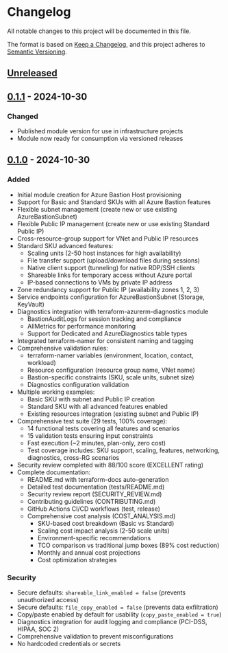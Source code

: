 # Changelog

All notable changes to this project will be documented in this file.

The format is based on [Keep a Changelog](https://keepachangelog.com/en/1.0.0/),
and this project adheres to [Semantic Versioning](https://semver.org/spec/v2.0.0.html).

## [Unreleased]

## [0.1.1] - 2024-10-30

### Changed
- Published module version for use in infrastructure projects
- Module now ready for consumption via versioned releases

## [0.1.0] - 2024-10-30

### Added
- Initial module creation for Azure Bastion Host provisioning
- Support for Basic and Standard SKUs with all Azure Bastion features
- Flexible subnet management (create new or use existing AzureBastionSubnet)
- Flexible Public IP management (create new or use existing Standard Public IP)
- Cross-resource-group support for VNet and Public IP resources
- Standard SKU advanced features:
  - Scaling units (2-50 host instances for high availability)
  - File transfer support (upload/download files during sessions)
  - Native client support (tunneling) for native RDP/SSH clients
  - Shareable links for temporary access without Azure portal
  - IP-based connections to VMs by private IP address
- Zone redundancy support for Public IP (availability zones 1, 2, 3)
- Service endpoints configuration for AzureBastionSubnet (Storage, KeyVault)
- Diagnostics integration with terraform-azurerm-diagnostics module
  - BastionAuditLogs for session tracking and compliance
  - AllMetrics for performance monitoring
  - Support for Dedicated and AzureDiagnostics table types
- Integrated terraform-namer for consistent naming and tagging
- Comprehensive validation rules:
  - terraform-namer variables (environment, location, contact, workload)
  - Resource configuration (resource group name, VNet name)
  - Bastion-specific constraints (SKU, scale units, subnet size)
  - Diagnostics configuration validation
- Multiple working examples:
  - Basic SKU with subnet and Public IP creation
  - Standard SKU with all advanced features enabled
  - Existing resources integration (existing subnet and Public IP)
- Comprehensive test suite (29 tests, 100% coverage):
  - 14 functional tests covering all features and scenarios
  - 15 validation tests ensuring input constraints
  - Fast execution (~2 minutes, plan-only, zero cost)
  - Test coverage includes: SKU support, scaling, features, networking, diagnostics, cross-RG scenarios
- Security review completed with 88/100 score (EXCELLENT rating)
- Complete documentation:
  - README.md with terraform-docs auto-generation
  - Detailed test documentation (tests/README.md)
  - Security review report (SECURITY_REVIEW.md)
  - Contributing guidelines (CONTRIBUTING.md)
  - GitHub Actions CI/CD workflows (test, release)
  - Comprehensive cost analysis (COST_ANALYSIS.md)
    - SKU-based cost breakdown (Basic vs Standard)
    - Scaling cost impact analysis (2-50 scale units)
    - Environment-specific recommendations
    - TCO comparison vs traditional jump boxes (89% cost reduction)
    - Monthly and annual cost projections
    - Cost optimization strategies

### Security
- Secure defaults: `shareable_link_enabled = false` (prevents unauthorized access)
- Secure defaults: `file_copy_enabled = false` (prevents data exfiltration)
- Copy/paste enabled by default for usability (`copy_paste_enabled = true`)
- Diagnostics integration for audit logging and compliance (PCI-DSS, HIPAA, SOC 2)
- Comprehensive validation to prevent misconfigurations
- No hardcoded credentials or secrets

[unreleased]: https://github.com/excellere-it/terraform-azurerm-bastion/compare/v0.1.1...HEAD
[0.1.1]: https://github.com/excellere-it/terraform-azurerm-bastion/compare/v0.1.0...v0.1.1
[0.1.0]: https://github.com/excellere-it/terraform-azurerm-bastion/releases/tag/v0.1.0

